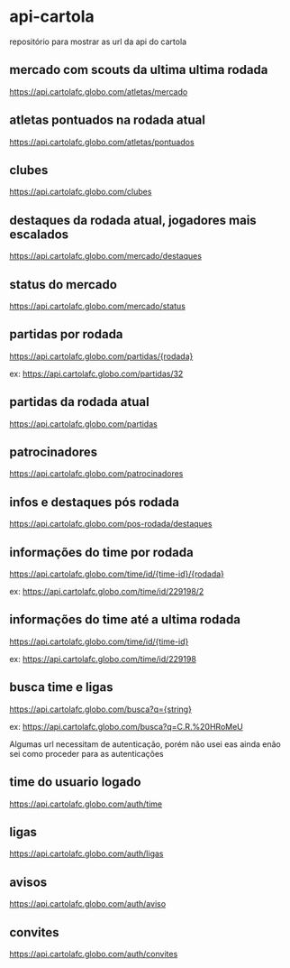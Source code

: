 # api-cartola
repositório para mostrar as url da api do cartola

## mercado com scouts da ultima ultima rodada
https://api.cartolafc.globo.com/atletas/mercado

## atletas pontuados na rodada atual
https://api.cartolafc.globo.com/atletas/pontuados

## clubes
https://api.cartolafc.globo.com/clubes

## destaques da rodada atual, jogadores mais escalados
https://api.cartolafc.globo.com/mercado/destaques

## status do mercado
https://api.cartolafc.globo.com/mercado/status

## partidas por rodada
https://api.cartolafc.globo.com/partidas/{rodada}

ex: https://api.cartolafc.globo.com/partidas/32

## partidas da rodada atual
https://api.cartolafc.globo.com/partidas

## patrocinadores
https://api.cartolafc.globo.com/patrocinadores

## infos e destaques pós rodada
https://api.cartolafc.globo.com/pos-rodada/destaques

## informações do time por rodada
https://api.cartolafc.globo.com/time/id/{time-id}/{rodada}

ex: https://api.cartolafc.globo.com/time/id/229198/2

## informações do time até a ultima rodada
https://api.cartolafc.globo.com/time/id/{time-id}

ex: https://api.cartolafc.globo.com/time/id/229198

## busca time e ligas
https://api.cartolafc.globo.com/busca?q={string}

ex: https://api.cartolafc.globo.com/busca?q=C.R.%20HRoMeU


Algumas url necessitam de autenticação, porém não usei eas ainda enão sei como proceder para as autenticações
## time do usuario logado
https://api.cartolafc.globo.com/auth/time

## ligas
https://api.cartolafc.globo.com/auth/ligas

## avisos
https://api.cartolafc.globo.com/auth/aviso

## convites
https://api.cartolafc.globo.com/auth/convites